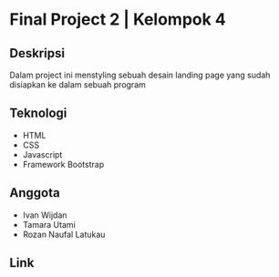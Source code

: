 # Final Project 2 | Kelompok 4

## Deskripsi
Dalam project ini menstyling sebuah desain landing page yang sudah disiapkan ke dalam sebuah program

## Teknologi
- HTML
- CSS
- Javascript
- Framework Bootstrap

## Anggota
- Ivan Wijdan
- Tamara Utami
- Rozan Naufal Latukau

## Link


